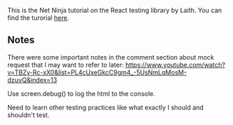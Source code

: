 This is the Net Ninja tutorial on the React testing library by Laith. You can find the turorial [here](https://www.youtube.com/watch?v=7dTTFW7yACQ&list=PL4cUxeGkcC9gm4_-5UsNmLqMosM-dzuvQ&index=1&t=66s).

## Notes
There were some important notes in the comment section about mock request that I may want to refer to later: https://www.youtube.com/watch?v=TBZy-Rc-xX0&list=PL4cUxeGkcC9gm4_-5UsNmLqMosM-dzuvQ&index=13

Use screen.debug() to log the html to the console.

Need to learn other testing practices like what exactly I should and shouldn't test.
